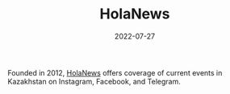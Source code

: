 ﻿---
title: "HolaNews"
linkTitle: "HolaNews"
contributor: ["Aizada Arystanbek"]
date: 2022-07-27
countries: ["Kazakhstan"]
category: ["Independent media"]
tags: ["media publication", "local media", "news", "telegram", "instagram", "facebook"]
date_start: [2012]
date_end: []
data_type: ["news"] 
language: ["Russian", "Kazakh"]
description: 
  HolaNews offers coverage of current events in Kazakhstan on Instagram, Facebook, and Telegram.
---

Founded in 2012, [HolaNews](https://www.instagram.com/holanewskz/) offers coverage of current events in Kazakhstan on Instagram, Facebook, and Telegram. 
